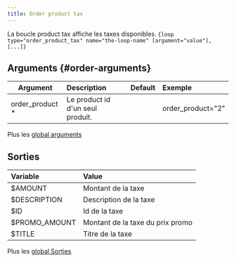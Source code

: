 ```yaml
---
title: Order product tax
---
```


La boucle product tax affiche les taxes disponibles.
`{loop type="order_product_tax" name="the-loop-name" [argument="value"], [...]}`

## Arguments {#order-arguments}

| Argument        | Description                      | Default | Exemple           |
|-----------------|:---------------------------------|:-------:|:------------------|
| order_product * | Le product id d'un seul produit. |         | order_product="2" |

Plus les [global arguments](./global_arguments)

## Sorties

| Variable      | Value                            |
|:--------------|:---------------------------------|
| $AMOUNT       | Montant de la taxe               |
| $DESCRIPTION  | Description de la taxe           |
| $ID           | Id de la taxe                    |
| $PROMO_AMOUNT | Montant de la taxe du prix promo |
| $TITLE        | Titre de la taxe                 |

Plus les [global Sorties](./global_Sorties)
